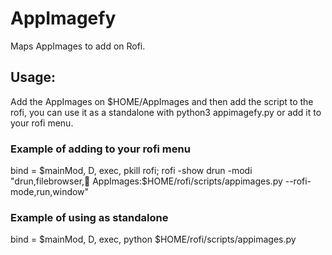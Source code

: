 # AppImagefy
Maps AppImages to add on Rofi.

## Usage:
Add the AppImages on $HOME/AppImages and then add the script to the rofi, you can use it as a standalone with python3 appimagefy.py or add it to your rofi menu.

### Example of adding to your rofi menu
bind = $mainMod, D, exec, pkill rofi; rofi -show drun -modi "drun,filebrowser,󱝑 AppImages:$HOME/rofi/scripts/appimages.py --rofi-mode,run,window"

### Example of using as standalone
bind = $mainMod, D, exec, python $HOME/rofi/scripts/appimages.py
